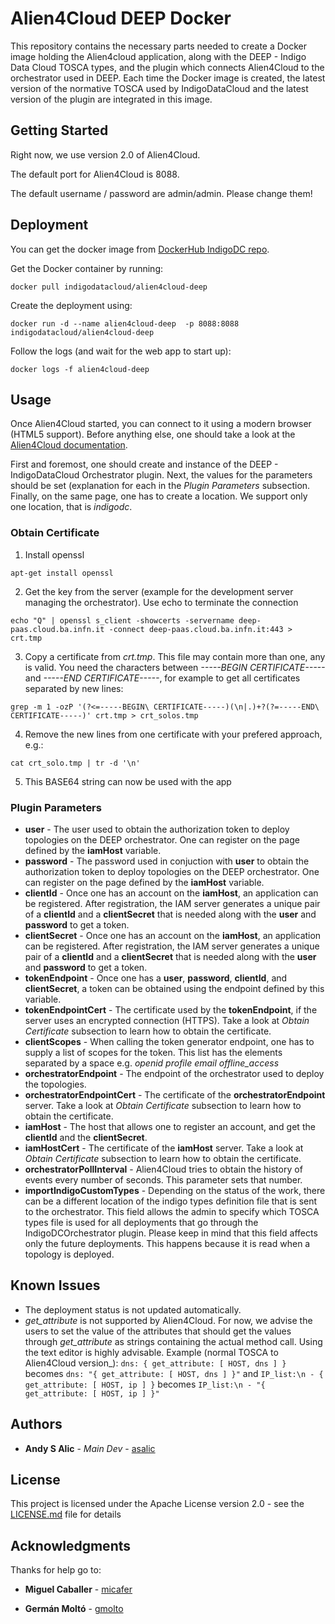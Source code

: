 # Alien4Cloud DEEP Docker


This repository contains the necessary parts needed to create a Docker image holding the Alien4cloud application, along with the DEEP - Indigo Data Cloud TOSCA types, and the plugin which connects Alien4Cloud to the orchestrator used in DEEP. Each time the Docker image is created, the latest version of the normative TOSCA used by IndigoDataCloud and the latest version of the plugin are integrated in this image.

## Getting Started

Right now, we use version 2.0 of Alien4Cloud.

The default port for Alien4Cloud is 8088.

The default username / password are admin/admin. Please change them!

## Deployment

You can get the docker image from [DockerHub IndigoDC repo](https://hub.docker.com/r/indigodatacloud/alien4cloud-deep/). 


Get the Docker container by running:

```
docker pull indigodatacloud/alien4cloud-deep 
```

Create the deployment using:

```
docker run -d --name alien4cloud-deep  -p 8088:8088 indigodatacloud/alien4cloud-deep
```


Follow the logs (and wait for the web app to start up):

```
docker logs -f alien4cloud-deep
```

## Usage

Once Alien4Cloud started, you can connect to it using a modern browser (HTML5 support).
Before anything else, one should take a look at the [Alien4Cloud documentation](https://alien4cloud.github.io/#/documentation/2.0.0/).

First and foremost, one should create and instance of the DEEP - IndigoDataCloud Orchestrator plugin. Next, the values for the parameters should be set (explanation for each in the *Plugin Parameters* subsection. Finally, on the same page, one has to create a location. We support only one location, that is *indigodc*.

### Obtain Certificate

1. Install openssl

```
apt-get install openssl
```

2. Get the key from the server (example for the development server managing the orchestrator).
Use echo to terminate the connection

```
echo "Q" | openssl s_client -showcerts -servername deep-paas.cloud.ba.infn.it -connect deep-paas.cloud.ba.infn.it:443 > crt.tmp
```

3. Copy a certificate from *crt.tmp*. 
This file may contain more than one, any is valid.
You need the characters between *-----BEGIN CERTIFICATE-----* and *-----END CERTIFICATE-----*, for example to get all certificates separated by new lines:

```
grep -m 1 -ozP '(?<=-----BEGIN\ CERTIFICATE-----)(\n|.)+?(?=-----END\ CERTIFICATE-----)' crt.tmp > crt_solos.tmp
```

4. Remove the new lines from one certificate with your prefered approach, e.g.:

```
cat crt_solo.tmp | tr -d '\n'
```

5. This BASE64 string can now be used with the app

### Plugin Parameters

* **user** - The user used to obtain the authorization token to deploy topologies on the DEEP orchestrator. One can register on the page defined by the **iamHost** variable.
* **password** - The password used in conjuction with **user** to obtain the authorization token to deploy topologies on the DEEP orchestrator. One can register on the page defined by the **iamHost** variable.
* **clientId** - Once one has an account on the **iamHost**, an application can be registered. After registration, the IAM server generates a unique pair of a **clientId** and a **clientSecret** that is needed along with the **user** and **password** to get a token.
* **clientSecret** - Once one has an account on the **iamHost**, an application can be registered. After registration, the IAM server generates a unique pair of a **clientId** and a **clientSecret** that is needed along with the **user** and **password** to get a token.
* **tokenEndpoint** - Once one has a **user**, **password**, **clientId**, and **clientSecret**, a token can be obtained using the endpoint defined by this variable.
* **tokenEndpointCert** - The certificate used by the **tokenEndpoint**, if the server uses an encrypted connection (HTTPS). Take a look at *Obtain Certificate* subsection to learn how to obtain the certificate.
* **clientScopes** - When calling the token generator endpoint, one has to supply a list of scopes for the token. This list has the elements separated by a space e.g. *openid profile email offline_access*
* **orchestratorEndpoint** - The endpoint of the orchestrator used to deploy the topologies.
* **orchestratorEndpointCert** - The certificate of the **orchestratorEndpoint** server. Take a look at *Obtain Certificate* subsection to learn how to obtain the certificate.
* **iamHost** - The host that allows one to register an account, and get the **clientId** and the **clientSecret**.
* **iamHostCert** - The certificate of the **iamHost** server. Take a look at *Obtain Certificate* subsection to learn how to obtain the certificate.
* **orchestratorPollInterval** - Alien4Cloud tries to obtain the history of events every number of seconds. This parameter sets that number.
* **importIndigoCustomTypes** - Depending on the status of the work, there can be a different location of the indigo types definition file that is sent to the orchestrator. This field allows the admin to specify which TOSCA types file is used for all deployments that go through the IndigoDCOrchestrator plugin. Please keep in mind that this field affects only the future deployments. This happens because it is read when a topology is deployed.

## Known Issues

* The deployment status is not updated automatically. 
* *get_attribute* is not supported by Alien4Cloud. For now, we advise the users to set the value of the attributes that should get the values through *get_attribute* as strings containing the actual method call. Using the text editor is highly advisable. Example (normal TOSCA to Alien4Cloud version_): ```dns: { get_attribute: [ HOST, dns ] }``` becomes ```dns: "{ get_attribute: [ HOST, dns ] }"``` and ```IP_list:\n - { get_attribute: [ HOST, ip ] }``` becomes ```IP_list:\n - "{ get_attribute: [ HOST, ip ] }"```

## Authors

* **Andy S Alic** - *Main Dev* - [asalic](https://github.com/asalic)

## License

This project is licensed under the Apache License version 2.0 - see the [LICENSE.md](LICENSE.md) file for details

## Acknowledgments

Thanks for help go to:

* **Miguel Caballer** - [micafer](https://github.com/micafer)

* **Germán Moltó** - [gmolto](https://github.com/gmolto)
